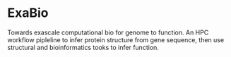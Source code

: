 # ExaBio
Towards exascale computational bio for genome to function.
An HPC workflow pipleline to infer protein structure from gene sequence, then use structural and bioinformatics tooks to infer function.
